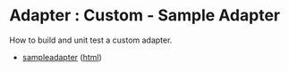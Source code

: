 # Adapter : Custom - Sample Adapter

How to build and unit test a custom adapter.

* [sampleadapter](src/site/markdown/index.md) ([html](https://plord12.github.io/samples/adapter/custom/sampleadapter/))
